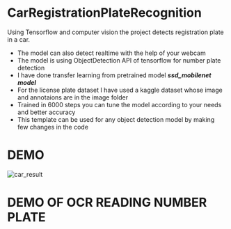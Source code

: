 # CarRegistrationPlateRecognition
Using Tensorflow and computer vision the project detects registration plate in a car.<br>
* The model can also detect realtime with the help of your webcam<br>
* The model is using ObjectDetection API of tensorflow for number plate detection<br>
* I have done transfer learning from pretrained model __*ssd_mobilenet model*__
* For the license plate dataset I have used a kaggle dataset whose image and annotaions are in the image folder<br>
* Trained in 6000 steps you can tune the model according to your needs and better accuracy
* This template can be used for any object detection model by making few changes in the code 

# DEMO


![car_result](https://user-images.githubusercontent.com/64598746/151717350-4b86dab6-f5e0-421b-9afc-af9019e11874.png)

# DEMO OF OCR READING NUMBER PLATE


